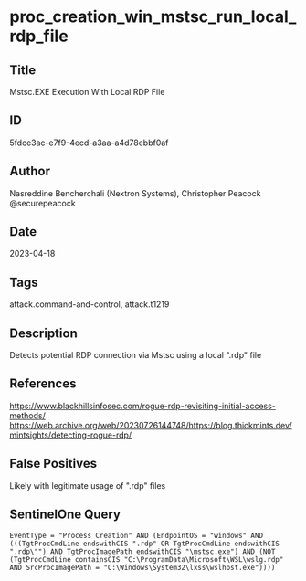 # proc_creation_win_mstsc_run_local_rdp_file

## Title
Mstsc.EXE Execution With Local RDP File

## ID
5fdce3ac-e7f9-4ecd-a3aa-a4d78ebbf0af

## Author
Nasreddine Bencherchali (Nextron Systems), Christopher Peacock @securepeacock

## Date
2023-04-18

## Tags
attack.command-and-control, attack.t1219

## Description
Detects potential RDP connection via Mstsc using a local ".rdp" file

## References
https://www.blackhillsinfosec.com/rogue-rdp-revisiting-initial-access-methods/
https://web.archive.org/web/20230726144748/https://blog.thickmints.dev/mintsights/detecting-rogue-rdp/

## False Positives
Likely with legitimate usage of ".rdp" files

## SentinelOne Query
```
EventType = "Process Creation" AND (EndpointOS = "windows" AND (((TgtProcCmdLine endswithCIS ".rdp" OR TgtProcCmdLine endswithCIS ".rdp\"") AND TgtProcImagePath endswithCIS "\mstsc.exe") AND (NOT (TgtProcCmdLine containsCIS "C:\ProgramData\Microsoft\WSL\wslg.rdp" AND SrcProcImagePath = "C:\Windows\System32\lxss\wslhost.exe"))))

```